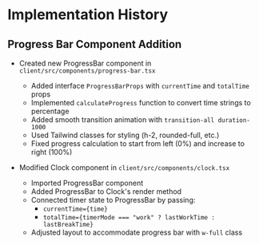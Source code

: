 # Implementation History

## Progress Bar Component Addition

- Created new ProgressBar component in `client/src/components/progress-bar.tsx`

  - Added interface `ProgressBarProps` with `currentTime` and `totalTime` props
  - Implemented `calculateProgress` function to convert time strings to percentage
  - Added smooth transition animation with `transition-all duration-1000`
  - Used Tailwind classes for styling (h-2, rounded-full, etc.)
  - Fixed progress calculation to start from left (0%) and increase to right (100%)

- Modified Clock component in `client/src/components/clock.tsx`
  - Imported ProgressBar component
  - Added ProgressBar to Clock's render method
  - Connected timer state to ProgressBar by passing:
    - `currentTime={time}`
    - `totalTime={timerMode === "work" ? lastWorkTime : lastBreakTime}`
  - Adjusted layout to accommodate progress bar with `w-full` class
